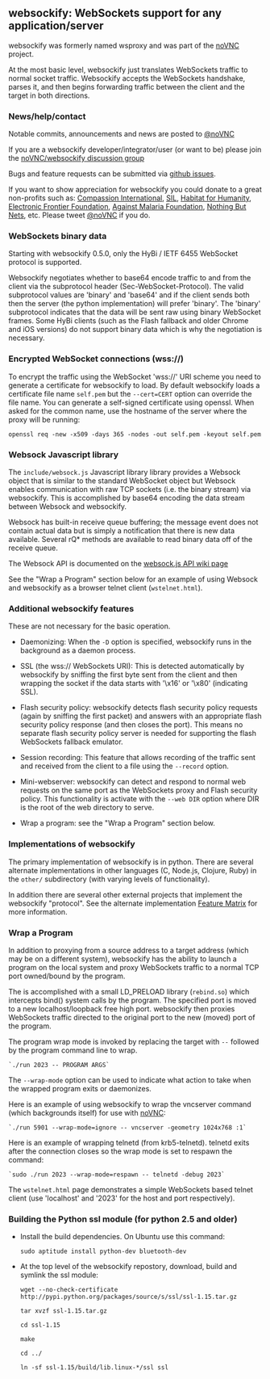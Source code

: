 ## websockify: WebSockets support for any application/server

websockify was formerly named wsproxy and was part of the
[noVNC](https://github.com/kanaka/noVNC) project.

At the most basic level, websockify just translates WebSockets traffic
to normal socket traffic. Websockify accepts the WebSockets handshake,
parses it, and then begins forwarding traffic between the client and
the target in both directions.

### News/help/contact

Notable commits, announcements and news are posted to
<a href="http://www.twitter.com/noVNC">@noVNC</a>

If you are a websockify developer/integrator/user (or want to be)
please join the <a
href="https://groups.google.com/forum/?fromgroups#!forum/novnc">noVNC/websockify
discussion group</a>

Bugs and feature requests can be submitted via [github
issues](https://github.com/kanaka/websockify/issues).

If you want to show appreciation for websockify you could donate to a great
non-profits such as: [Compassion
International](http://www.compassion.com/), [SIL](http://www.sil.org),
[Habitat for Humanity](http://www.habitat.org), [Electronic Frontier
Foundation](https://www.eff.org/), [Against Malaria
Foundation](http://www.againstmalaria.com/), [Nothing But
Nets](http://www.nothingbutnets.net/), etc. Please tweet <a
href="http://www.twitter.com/noVNC">@noVNC</a> if you do.

### WebSockets binary data

Starting with websockify 0.5.0, only the HyBi / IETF
6455 WebSocket protocol is supported.

Websockify negotiates whether to base64 encode traffic to and from the
client via the subprotocol header (Sec-WebSocket-Protocol). The valid
subprotocol values are 'binary' and 'base64' and if the client sends
both then the server (the python implementation) will prefer 'binary'.
The 'binary' subprotocol indicates that the data will be sent raw
using binary WebSocket frames. Some HyBi clients (such as the Flash
fallback and older Chrome and iOS versions) do not support binary data
which is why the negotiation is necessary.


### Encrypted WebSocket connections (wss://)

To encrypt the traffic using the WebSocket 'wss://' URI scheme you
need to generate a certificate for websockify to load. By default websockify
loads a certificate file name `self.pem` but the `--cert=CERT` option can
override the file name. You can generate a self-signed certificate using
openssl. When asked for the common name, use the hostname of the server where
the proxy will be running:

```
openssl req -new -x509 -days 365 -nodes -out self.pem -keyout self.pem
```


### Websock Javascript library


The `include/websock.js` Javascript library library provides a Websock
object that is similar to the standard WebSocket object but Websock
enables communication with raw TCP sockets (i.e. the binary stream)
via websockify. This is accomplished by base64 encoding the data
stream between Websock and websockify.

Websock has built-in receive queue buffering; the message event
does not contain actual data but is simply a notification that
there is new data available. Several rQ* methods are available to
read binary data off of the receive queue.

The Websock API is documented on the [websock.js API wiki page](https://github.com/kanaka/websockify/wiki/websock.js)

See the "Wrap a Program" section below for an example of using Websock
and websockify as a browser telnet client (`wstelnet.html`).


### Additional websockify features

These are not necessary for the basic operation.

* Daemonizing: When the `-D` option is specified, websockify runs
  in the background as a daemon process.

* SSL (the wss:// WebSockets URI): This is detected automatically by
  websockify by sniffing the first byte sent from the client and then
  wrapping the socket if the data starts with '\x16' or '\x80'
  (indicating SSL).

* Flash security policy: websockify detects flash security policy
  requests (again by sniffing the first packet) and answers with an
  appropriate flash security policy response (and then closes the
  port). This means no separate flash security policy server is needed
  for supporting the flash WebSockets fallback emulator.

* Session recording: This feature that allows recording of the traffic
  sent and received from the client to a file using the `--record`
  option.

* Mini-webserver: websockify can detect and respond to normal web
  requests on the same port as the WebSockets proxy and Flash security
  policy. This functionality is activate with the `--web DIR` option
  where DIR is the root of the web directory to serve.

* Wrap a program: see the "Wrap a Program" section below.


### Implementations of websockify

The primary implementation of websockify is in python. There are
several alternate implementations in other languages (C, Node.js,
Clojure, Ruby) in the `other/` subdirectory (with varying levels of
functionality).

In addition there are several other external projects that implement
the websockify "protocol". See the alternate implementation [Feature
Matrix](https://github.com/kanaka/websockify/wiki/Feature_Matrix) for
more information.


### Wrap a Program

In addition to proxying from a source address to a target address
(which may be on a different system), websockify has the ability to
launch a program on the local system and proxy WebSockets traffic to
a normal TCP port owned/bound by the program.

The is accomplished with a small LD_PRELOAD library (`rebind.so`)
which intercepts bind() system calls by the program. The specified
port is moved to a new localhost/loopback free high port. websockify
then proxies WebSockets traffic directed to the original port to the
new (moved) port of the program.

The program wrap mode is invoked by replacing the target with `--`
followed by the program command line to wrap.

    `./run 2023 -- PROGRAM ARGS`

The `--wrap-mode` option can be used to indicate what action to take
when the wrapped program exits or daemonizes.

Here is an example of using websockify to wrap the vncserver command
(which backgrounds itself) for use with
[noVNC](https://github.com/kanaka/noVNC):

    `./run 5901 --wrap-mode=ignore -- vncserver -geometry 1024x768 :1`

Here is an example of wrapping telnetd (from krb5-telnetd). telnetd
exits after the connection closes so the wrap mode is set to respawn
the command:

    `sudo ./run 2023 --wrap-mode=respawn -- telnetd -debug 2023`

The `wstelnet.html` page demonstrates a simple WebSockets based telnet
client (use 'localhost' and '2023' for the host and port
respectively).


### Building the Python ssl module (for python 2.5 and older)

* Install the build dependencies. On Ubuntu use this command:

    `sudo aptitude install python-dev bluetooth-dev`

* At the top level of the websockify repostory, download, build and
  symlink the ssl module:

    `wget --no-check-certificate http://pypi.python.org/packages/source/s/ssl/ssl-1.15.tar.gz`

    `tar xvzf ssl-1.15.tar.gz`

    `cd ssl-1.15`

    `make`

    `cd ../`

    `ln -sf ssl-1.15/build/lib.linux-*/ssl ssl`

